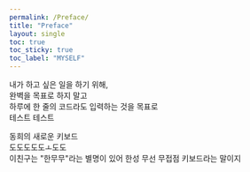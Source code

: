 ```yaml
---
permalink: /Preface/
title: "Preface"
layout: single
toc: true
toc_sticky: true
toc_label: "MYSELF"
---
```


내가 하고 싶은 일을 하기 위해,  
완벽을 목표로 하지 말고  
하루에 한 줄의 코드라도 입력하는 것을 목표로  
테스트 테스트

동희의 새로운 키보드  
도도도도도ㅗ도도  
이친구는 "한무무"라는 별명이 있어
한성 무선 무접점 키보드라는 말이지
